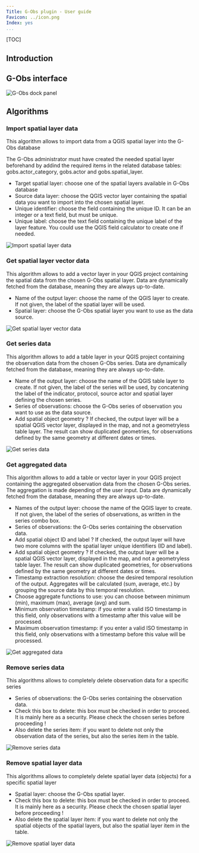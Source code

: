 ```yaml
---
Title: G-Obs plugin - User guide
Favicon: ../icon.png
Index: yes
...
```


[TOC]

## Introduction



## G-Obs interface

![G-Obs dock panel](../media/gobs_dock.jpg)

## Algorithms


### Import spatial layer data

This algorithm allows to import data from a QGIS spatial layer into the G-Obs database

The G-Obs administrator must have created the needed spatial layer beforehand by addind the required items in the related database tables: gobs.actor_category, gobs.actor and gobs.spatial_layer.

* Target spatial layer: choose one of the spatial layers available in G-Obs database
* Source data layer: choose the QGIS vector layer containing the spatial data you want to import into the chosen spatial layer.
* Unique identifier: choose the field containing the unique ID. It can be an integer or a text field, but must be unique.
* Unique label: choose the text field containing the unique label of the layer feature. You could use the QGIS field calculator to create one if needed.

![Import spatial layer data](media/gobs_import_spatial_layer_data.jpg)


### Get spatial layer vector data

This algorithm allows to add a vector layer in your QGIS project containing the spatial data from the chosen G-Obs spatial layer. Data are dynamically fetched from the database, meaning they are always up-to-date.

* Name of the output layer: choose the name of the QGIS layer to create. If not given, the label of the spatial layer will be used.
* Spatial layer: choose the G-Obs spatial layer you want to use as the data source.

![Get spatial layer vector data](media/gobs_get_spatial_layer_vector_data.jpg)


### Get series data

This algorithm allows to add a table layer in your QGIS project containing the observation data from the chosen G-Obs series. Data are dynamically fetched from the database, meaning they are always up-to-date.

* Name of the output layer: choose the name of the QGIS table layer to create. If not given, the label of the series will be used, by concatening the label of the indicator, protocol, source actor and spatial layer defining the chosen series.
* Series of observations: choose the G-Obs series of observation you want to use as the data source.
* Add spatial object geometry ? If checked, the output layer will be a spatial QGIS vector layer, displayed in the map, and not a geometryless table layer. The result can show duplicated geometries, for observations defined by the same geometry at different dates or times.

![Get series data](media/gobs_get_series_data.jpg)


### Get aggregated data

This algorithm allows to add a table or vector layer in your QGIS project containing the aggregated observation data from the chosen G-Obs series. The aggregation is made depending of the user input. Data are dynamically fetched from the database, meaning they are always up-to-date.

* Names of the output layer: choose the name of the QGIS layer to create. If not given, the label of the series of observations, as written in the series combo box.
* Series of observations: the G-Obs series containing the observation data.
* Add spatial object ID and label ? If checked, the output layer will have two more columns with the spatial layer unique identifiers (ID and label).
* Add spatial object geometry ? If checked, the output layer will be a spatial QGIS vector layer, displayed in the map, and not a geometryless table layer. The result can show duplicated geometries, for observations defined by the same geometry at different dates or times.
* Timestamp extraction resolution: choose the desired temporal resolution of the output. Aggregates will be calculated (sum, average, etc.) by grouping the source data by this temporal resolution.
* Choose aggregate functions to use: you can choose between minimum (min), maximum (max), average (avg) and  sum.
* Minimum observation timestamp: if you enter a valid ISO timestamp in this field, only observations with a timestamp after this value will be processed.
* Maximum observation timestamp: if you enter a valid ISO timestamp in this field, only observations with a timestamp before this value will be processed.

![Get aggregated data](media/gobs_get_aggregated_data.jpg)


### Remove series data

This algorithms allows to completely delete observation data for a specific series

* Series of observations: the G-Obs series containing the observation data.
* Check this box to delete: this box must be checked in order to proceed. It is mainly here as a security. Please check the chosen series before proceeding !
* Also delete the series item: if you want to delete not only the observation data of the series, but also the series item in the table.

![Remove series data](media/gobs_remove_series_data.jpg)


### Remove spatial layer data

This algorithms allows to completely delete spatial layer data (objects) for a specific spatial layer

* Spatial layer: choose the G-Obs spatial layer.
* Check this box to delete: this box must be checked in order to proceed. It is mainly here as a security. Please check the chosen spatial layer before proceeding !
* Also delete the spatial layer item: if you want to delete not only the spatial objects of the spatial layers, but also the spatial layer item in the table.

![Remove spatial layer data](media/gobs_remove_spatial_layer_data.jpg)
